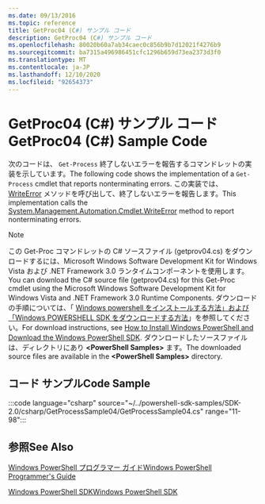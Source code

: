 ```yaml
---
ms.date: 09/13/2016
ms.topic: reference
title: GetProc04 (C#) サンプル コード
description: GetProc04 (C#) サンプル コード
ms.openlocfilehash: 80020b60a7ab34caec0c856b9b7d12021f4276b9
ms.sourcegitcommit: ba7315a496986451cfc1296b659d73ea2373d3f0
ms.translationtype: MT
ms.contentlocale: ja-JP
ms.lasthandoff: 12/10/2020
ms.locfileid: "92654373"
---
```

# <a name="getproc04-c-sample-code"></a><span data-ttu-id="de16d-103">GetProc04 (C#) サンプル コード</span><span class="sxs-lookup"><span data-stu-id="de16d-103">GetProc04 (C#) Sample Code</span></span>

<span data-ttu-id="de16d-104">次のコードは、 `Get-Process` 終了しないエラーを報告するコマンドレットの実装を示しています。</span><span class="sxs-lookup"><span data-stu-id="de16d-104">The following code shows the implementation of a `Get-Process` cmdlet that reports nonterminating errors.</span></span> <span data-ttu-id="de16d-105">この実装では、 [WriteError](/dotnet/api/System.Management.Automation.Cmdlet.WriteError) メソッドを呼び出して、終了しないエラーを報告します。</span><span class="sxs-lookup"><span data-stu-id="de16d-105">This implementation calls the [System.Management.Automation.Cmdlet.WriteError](/dotnet/api/System.Management.Automation.Cmdlet.WriteError) method to report nonterminating errors.</span></span>

> [!NOTE]
> <span data-ttu-id="de16d-106">この Get-Proc コマンドレットの C# ソースファイル (getprov04.cs) をダウンロードするには、Microsoft Windows Software Development Kit for Windows Vista および .NET Framework 3.0 ランタイムコンポーネントを使用します。</span><span class="sxs-lookup"><span data-stu-id="de16d-106">You can download the C# source file (getprov04.cs) for this Get-Proc cmdlet using the Microsoft Windows Software Development Kit for Windows Vista and .NET Framework 3.0 Runtime Components.</span></span> <span data-ttu-id="de16d-107">ダウンロードの手順については、「 [Windows powershell をインストールする方法」および「Windows POWERSHELL SDK をダウンロードする方法](/powershell/scripting/developer/installing-the-windows-powershell-sdk)」を参照してください。</span><span class="sxs-lookup"><span data-stu-id="de16d-107">For download instructions, see [How to Install Windows PowerShell and Download the Windows PowerShell SDK](/powershell/scripting/developer/installing-the-windows-powershell-sdk).</span></span>
> <span data-ttu-id="de16d-108">ダウンロードしたソースファイルは、ディレクトリにあり **\<PowerShell Samples>** ます。</span><span class="sxs-lookup"><span data-stu-id="de16d-108">The downloaded source files are available in the **\<PowerShell Samples>** directory.</span></span>

## <a name="code-sample"></a><span data-ttu-id="de16d-109">コード サンプル</span><span class="sxs-lookup"><span data-stu-id="de16d-109">Code Sample</span></span>

:::code language="csharp" source="~/../powershell-sdk-samples/SDK-2.0/csharp/GetProcessSample04/GetProcessSample04.cs" range="11-98":::

## <a name="see-also"></a><span data-ttu-id="de16d-110">参照</span><span class="sxs-lookup"><span data-stu-id="de16d-110">See Also</span></span>

[<span data-ttu-id="de16d-111">Windows PowerShell プログラマー ガイド</span><span class="sxs-lookup"><span data-stu-id="de16d-111">Windows PowerShell Programmer's Guide</span></span>](./windows-powershell-programmer-s-guide.md)

[<span data-ttu-id="de16d-112">Windows PowerShell SDK</span><span class="sxs-lookup"><span data-stu-id="de16d-112">Windows PowerShell SDK</span></span>](../windows-powershell-reference.md)
